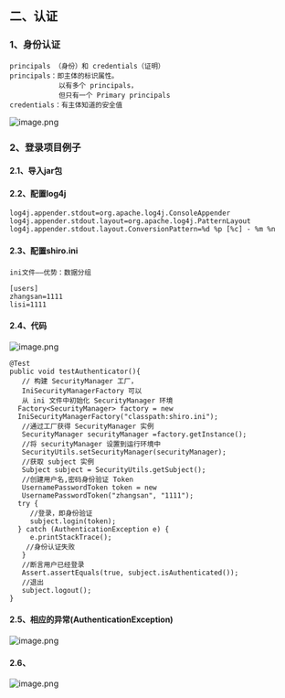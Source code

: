 ## 二、认证
### 1、身份认证
    principals （身份）和 credentials（证明）
    principals：即主体的标识属性。  
                以有多个 principals，
                但只有一个 Primary principals
    credentials：有主体知道的安全值
![image.png](https://i.loli.net/2019/10/29/zlrij9I1XtySpU7.png)
### 2、登录项目例子
#### 2.1、导入jar包
#### 2.2、配置log4j
```log4j.rootLogger=debug, stdout
log4j.appender.stdout=org.apache.log4j.ConsoleAppender
log4j.appender.stdout.layout=org.apache.log4j.PatternLayout
log4j.appender.stdout.layout.ConversionPattern=%d %p [%c] - %m %n

```
#### 2.3、配置shiro.ini
    ini文件——优势：数据分组
```
[users]
zhangsan=1111
lisi=1111

```
#### 2.4、代码
![image.png](https://i.loli.net/2019/10/29/ctBSf8o75LpOXAM.png)
```//用户登录和退出
@Test
public void testAuthenticator(){
   // 构建 SecurityManager 工厂，
   IniSecurityManagerFactory 可以
   从 ini 文件中初始化 SecurityManager 环境
  Factory<SecurityManager> factory = new
  IniSecurityManagerFactory("classpath:shiro.ini");
   //通过工厂获得 SecurityManager 实例
   SecurityManager securityManager =factory.getInstance();
   //将 securityManager 设置到运行环境中
   SecurityUtils.setSecurityManager(securityManager);
   //获取 subject 实例
   Subject subject = SecurityUtils.getSubject();
   //创建用户名,密码身份验证 Token
   UsernamePasswordToken token = new
   UsernamePasswordToken("zhangsan", "1111");
  try {
     //登录，即身份验证
     subject.login(token);
  } catch (AuthenticationException e) {
     e.printStackTrace();
    //身份认证失败
   }
   //断言用户已经登录
   Assert.assertEquals(true, subject.isAuthenticated());
   //退出
   subject.logout();
}

```  
#### 2.5、相应的异常(AuthenticationException)
![image.png](https://i.loli.net/2019/10/29/iGfPsYqjtc1oTNr.png)
 
#### 2.6、
![image.png](1)